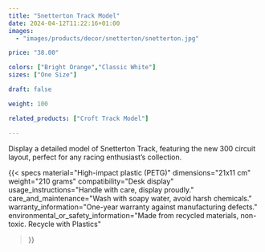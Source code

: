```yaml
---
title: "Snetterton Track Model"
date: 2024-04-12T11:22:16+01:00
images:
  - "images/products/decor/snetterton/snetterton.jpg"

price: "38.00"

colors: ["Bright Orange","Classic White"]
sizes: ["One Size"]

draft: false

weight: 100

related_products: ["Croft Track Model"]

---
```


Display a detailed model of Snetterton Track, featuring the new 300 circuit layout, perfect for any racing enthusiast’s collection.

{{< specs
    material="High-impact plastic (PETG)"
    dimensions="21x11 cm"
    weight="210 grams"
    compatibility="Desk display"
    usage_instructions="Handle with care, display proudly."
    care_and_maintenance="Wash with soapy water, avoid harsh chemicals."
    warranty_information="One-year warranty against manufacturing defects."
    environmental_or_safety_information="Made from recycled materials, non-toxic. Recycle with Plastics"
>}}
